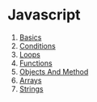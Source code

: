 # Javascript

1) [Basics](/Basics/readme.md)
2) [Conditions](/Conditions/readme.md)
3) [Loops](/Loops/readme.md)
4) [Functions](/Functions/readme.md)
5) [Objects And Method](/Objects/readme.md)
6) [Arrays](/Arrays/readme.md)
7) [Strings](/Strings/readme.md)
